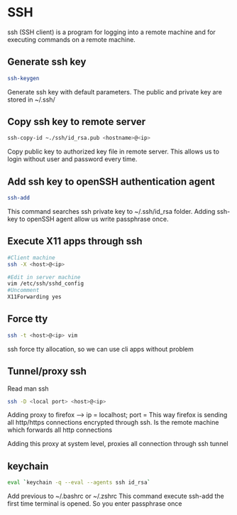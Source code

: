 # SSH

ssh (SSH client) is a program for logging into a remote machine and for executing commands on a remote machine.

## Generate ssh key

```bash
ssh-keygen
```

Generate ssh key with default parameters.
The public and private key are stored in ~/.ssh/

## Copy ssh key to remote server

```bash
ssh-copy-id ~./ssh/id_rsa.pub <hostname>@<ip>
```

Copy public key to authorized key file in remote server. This allows us to login without user and password every time.

## Add ssh key to openSSH authentication agent

```bash
ssh-add
```

This command searches ssh private key to ~/.ssh/id_rsa folder.
Adding ssh-key to openSSH agent allow us write passphrase once.

## Execute X11 apps through ssh

```bash
#Client machine
ssh -X <host>@<ip>
```

```bash
#Edit in server machine
vim /etc/ssh/sshd_config
#Uncomment 
X11Forwarding yes
```

## Force tty

```bash
ssh -t <host>@<ip> vim
```

ssh force tty allocation, so we can use cli apps without problem

## Tunnel/proxy ssh

Read man ssh

```bash
ssh -D <local port> <host>@<ip>
```

Adding proxy to firefox --> ip = localhost; port =<local port>
This way firefox is sending all http/https connections encrypted through ssh. Is the remote machine which forwards all http connections

Adding this proxy at system level, proxies all connection through ssh tunnel


## keychain

```bash
eval `keychain -q --eval --agents ssh id_rsa`
```

Add previous to ~/.bashrc or ~/.zshrc
This command execute ssh-add the first time terminal is opened. So you enter passphrase once
